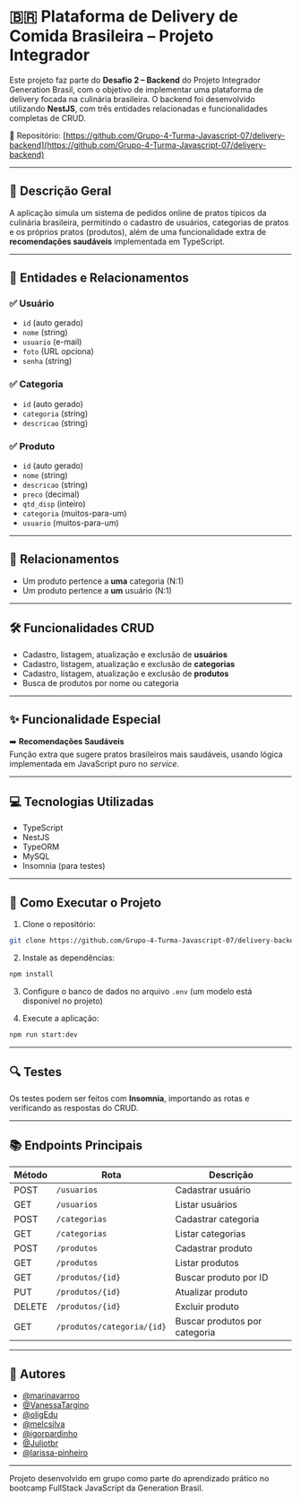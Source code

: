 # 🇧🇷 Plataforma de Delivery de Comida Brasileira – Projeto Integrador

Este projeto faz parte do **Desafio 2 – Backend** do Projeto Integrador Generation Brasil, com o objetivo de implementar uma plataforma de delivery focada na culinária brasileira. O backend foi desenvolvido utilizando **NestJS**, com três entidades relacionadas e funcionalidades completas de CRUD.

🔗 Repositório: [https://github.com/Grupo-4-Turma-Javascript-07/delivery-backend](https://github.com/Grupo-4-Turma-Javascript-07/delivery-backend)

---

## 📌 Descrição Geral

A aplicação simula um sistema de pedidos online de pratos típicos da culinária brasileira, permitindo o cadastro de usuários, categorias de pratos e os próprios pratos (produtos), além de uma funcionalidade extra de **recomendações saudáveis** implementada em TypeScript.

---

## 🧾 Entidades e Relacionamentos

### ✅ Usuário
- `id` (auto gerado)
- `nome` (string)
- `usuario` (e-mail)
- `foto` (URL opciona)
- `senha` (string)

### ✅ Categoria
- `id` (auto gerado)
- `categoria` (string)
- `descricao` (string)

### ✅ Produto
- `id` (auto gerado)
- `nome` (string)
- `descricao` (string)
- `preco` (decimal)
- `qtd_disp` (inteiro)
- `categoria` (muitos-para-um)
- `usuario` (muitos-para-um)

---

## 🔗 Relacionamentos

- Um produto pertence a **uma** categoria (N:1)  
- Um produto pertence a **um** usuário (N:1)

---

## 🛠️ Funcionalidades CRUD

- Cadastro, listagem, atualização e exclusão de **usuários**
- Cadastro, listagem, atualização e exclusão de **categorias**
- Cadastro, listagem, atualização e exclusão de **produtos**
- Busca de produtos por nome ou categoria

---

## ✨ Funcionalidade Especial

➡️ **Recomendações Saudáveis**  
Função extra que sugere pratos brasileiros mais saudáveis, usando lógica implementada em JavaScript puro no *service*.

---

## 💻 Tecnologias Utilizadas

- TypeScript  
- NestJS  
- TypeORM  
- MySQL  
- Insomnia (para testes)

---

## 🚀 Como Executar o Projeto

1. Clone o repositório:
```bash
git clone https://github.com/Grupo-4-Turma-Javascript-07/delivery-backend.git
````

2. Instale as dependências:

```bash
npm install
```

3. Configure o banco de dados no arquivo `.env` (um modelo está disponível no projeto)

4. Execute a aplicação:

```bash
npm run start:dev
```

---

## 🔍 Testes

Os testes podem ser feitos com **Insomnia**, importando as rotas e verificando as respostas do CRUD.

---

## 📚 Endpoints Principais

| Método | Rota                       | Descrição                     |
| ------ | -------------------------- | ----------------------------- |
| POST   | `/usuarios`                | Cadastrar usuário             |
| GET    | `/usuarios`                | Listar usuários               |
| POST   | `/categorias`              | Cadastrar categoria           |
| GET    | `/categorias`              | Listar categorias             |
| POST   | `/produtos`                | Cadastrar produto             |
| GET    | `/produtos`                | Listar produtos               |
| GET    | `/produtos/{id}`           | Buscar produto por ID         |
| PUT    | `/produtos/{id}`           | Atualizar produto             |
| DELETE | `/produtos/{id}`           | Excluir produto               |
| GET    | `/produtos/categoria/{id}` | Buscar produtos por categoria |

---

## 👥 Autores

* [@marinavarroo](https://github.com/marinavarroo)
* [@VanessaTargino](https://github.com/VanessaTargino)
* [@oligEdu](https://github.com/oligEdu)
* [@melcsilva](https://github.com/melcsilva)
* [@igorpardinho](https://github.com/igorpardinho)
* [@Juliotbr](https://github.com/Juliotbr)
* [@larissa-pinheiro](https://github.com/larissa-pinheiro)

---

Projeto desenvolvido em grupo como parte do aprendizado prático no bootcamp FullStack JavaScript da Generation Brasil.



